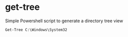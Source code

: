 # get-tree
Simple Powershell script to generate a directory tree view

``Get-Tree C:\Windows\System32``
